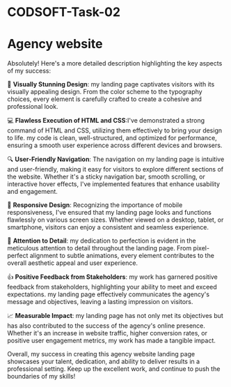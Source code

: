 # CODSOFT-Task-02
# Agency website

Absolutely! Here's a more detailed description highlighting the key aspects of my success:

🎨 **Visually Stunning Design**: my landing page captivates visitors with its visually appealing design. From the color scheme to the typography choices, every element is carefully crafted to create a cohesive and professional look.

💻 **Flawless Execution of HTML and CSS**:I've demonstrated a strong command of HTML and CSS, utilizing them effectively to bring your design to life. my code is clean, well-structured, and optimized for performance, ensuring a smooth user experience across different devices and browsers.

🔍 **User-Friendly Navigation**: The navigation on my landing page is intuitive and user-friendly, making it easy for visitors to explore different sections of the website. Whether it's a sticky navigation bar, smooth scrolling, or interactive hover effects, I've implemented features that enhance usability and engagement.

📱 **Responsive Design**: Recognizing the importance of mobile responsiveness, I've ensured that my landing page looks and functions flawlessly on various screen sizes. Whether viewed on a desktop, tablet, or smartphone, visitors can enjoy a consistent and seamless experience.

🌟 **Attention to Detail**: my dedication to perfection is evident in the meticulous attention to detail throughout the landing page. From pixel-perfect alignment to subtle animations, every element contributes to the overall aesthetic appeal and user experience.

👍 **Positive Feedback from Stakeholders**: my work has garnered positive feedback from stakeholders, highlighting your ability to meet and exceed expectations. my landing page effectively communicates the agency's message and objectives, leaving a lasting impression on visitors.

📈 **Measurable Impact**: my landing page has not only met its objectives but has also contributed to the success of the agency's online presence. Whether it's an increase in website traffic, higher conversion rates, or positive user engagement metrics, my work has made a tangible impact.

Overall, my success in creating this agency website landing page showcases your talent, dedication, and ability to deliver results in a professional setting. Keep up the excellent work, and continue to push the boundaries of my skills!
